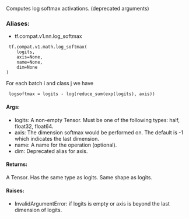 Computes log softmax activations. (deprecated arguments)
### Aliases:
- tf.compat.v1.nn.log_softmax

```
 tf.compat.v1.math.log_softmax(
    logits,
    axis=None,
    name=None,
    dim=None
)
```
For each batch i and class j we have

```
 logsoftmax = logits - log(reduce_sum(exp(logits), axis))
```
#### Args:
- logits: A non-empty Tensor. Must be one of the following types: half, float32, float64.
- axis: The dimension softmax would be performed on. The default is -1 which indicates the last dimension.
- name: A name for the operation (optional).
- dim: Deprecated alias for axis.
#### Returns:
A Tensor. Has the same type as logits. Same shape as logits.
#### Raises:
- InvalidArgumentError: if logits is empty or axis is beyond the last dimension of logits.

